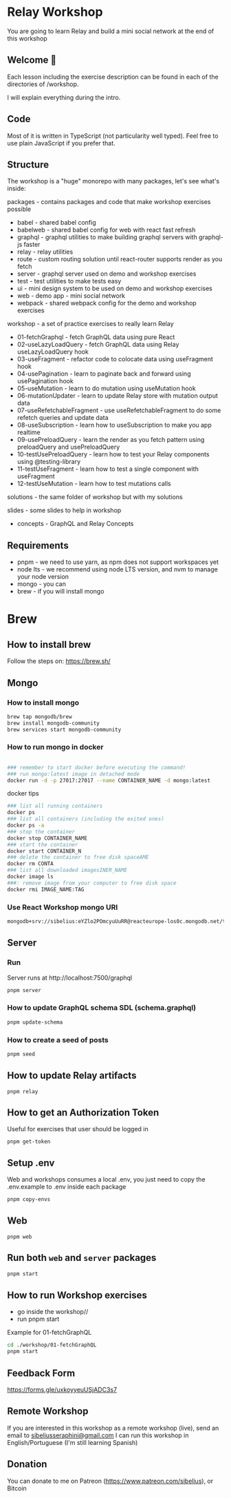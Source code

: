 # Relay Workshop

You are going to learn Relay and build a mini social network at the end of this workshop

## Welcome 👋

Each lesson including the exercise description can be found in each of the directories of /workshop.

I will explain everything during the intro.

## Code

Most of it is written in TypeScript (not particularity well typed). Feel free to use plain JavaScript if you prefer that.

## Structure

The workshop is a "huge" monorepo with many packages, let's see what's inside:

packages - contains packages and code that make workshop exercises possible

- babel - shared babel config
- babelweb - shared babel config for web with react fast refresh
- graphql - graphql utilities to make building graphql servers with graphql-js faster
- relay - relay utilities
- route - custom routing solution until react-router supports render as you fetch
- server - graphql server used on demo and workshop exercises
- test - test utilities to make tests easy
- ui - mini design system to be used on demo and workshop exercises
- web - demo app - mini social network
- webpack - shared webpack config for the demo and workshop exercises

workshop - a set of practice exercises to really learn Relay

- 01-fetchGraphql - fetch GraphQL data using pure React
- 02-useLazyLoadQuery - fetch GraphQL data using Relay useLazyLoadQuery hook
- 03-useFragment - refactor code to colocate data using useFragment hook
- 04-usePagination - learn to paginate back and forward using usePagination hook
- 05-useMutation - learn to do mutation using useMutation hook
- 06-mutationUpdater - learn to update Relay store with mutation output data
- 07-useRefetchableFragment - use useRefetchableFragment to do some refetch queries and update data
- 08-useSubscription - learn how to useSubscription to make you app realtime
- 09-usePreloadQuery - learn the render as you fetch pattern using preloadQuery and usePreloadQuery
- 10-testUsePreloadQuery - learn how to test your Relay components using @testing-library
- 11-testUseFragment - learn how to test a single component with useFragment
- 12-testUseMutation - learn how to test mutations calls

solutions - the same folder of workshop but with my solutions

slides - some slides to help in workshop

- concepts - GraphQL and Relay Concepts

## Requirements

- pnpm - we need to use yarn, as npm does not support workspaces yet
- node lts - we recommend using node LTS version, and nvm to manage your node version
- mongo - you can
- brew - if you will install mongo

# Brew

## How to install brew
Follow the steps on: https://brew.sh/

## Mongo

### How to install mongo

```sh
brew tap mongodb/brew
brew install mongodb-community
brew services start mongodb-community
```

### How to run mongo in docker

```sh

### remember to start docker before executing the command!
### run mongo:latest image in detached mode
docker run -d -p 27017:27017 --name CONTAINER_NAME -d mongo:latest
```

docker tips

```bash
### list all running containers
docker ps
### list all containers (including the exited ones)
docker ps -a
### stop the container
docker stop CONTAINER_NAME
### start the container
docker start CONTAINER_N
### delete the container to free disk spaceAME
docker rm CONTA
### list all downloaded imagesINER_NAME
docker image ls
###: remove image from your computer to free disk space
docker rmi IMAGE_NAME:TAG
```

### Use React Workshop mongo URI

```sh
mongodb+srv://sibelius:eYZlo2POmcyuUuRR@reacteurope-los0c.mongodb.net/test
```

## Server

### Run

Server runs at http://localhost:7500/graphql

```sh
pnpm server
```

### How to update GraphQL schema SDL (schema.graphql)

```sh
pnpm update-schema
```

### How to create a seed of posts

```sh
pnpm seed
```

## How to update Relay artifacts

```
pnpm relay
```

## How to get an Authorization Token

Useful for exercises that user should be logged in

```
pnpm get-token
```

## Setup .env

Web and workshops consumes a local .env, you just need to copy the .env.example to .env inside each package

```sh
pnpm copy-envs
```

## Web

```
pnpm web
```

## Run both `web` and `server` packages

```bash
pnpm start
```

## How to run Workshop exercises

- go inside the workshop/<exercise>/
- run pnpm start

Example for 01-fetchGraphQL

```bash
cd ./workshop/01-fetchGraphQL
pnpm start
```

## Feedback Form

https://forms.gle/uxkoyyeuUSjADC3s7

## Remote Workshop

If you are interested in this workshop as a remote workshop (live), send an email to sibeliusseraphini@gmail.com
I can run this workshop in English/Portuguese (I'm still learning Spanish)

## Donation

You can donate to me on Patreon (https://www.patreon.com/sibelius), or Bitcoin
